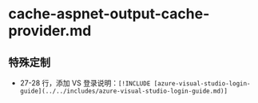 # cache-aspnet-output-cache-provider.md

## 特殊定制

* 27-28 行，添加 VS 登录说明：`[!INCLUDE [azure-visual-studio-login-guide](../../includes/azure-visual-studio-login-guide.md)]`